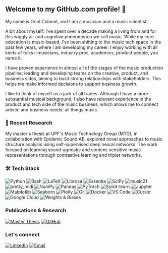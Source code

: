 ## Welcome to my GitHub.com profile! 👋
My name is Oriol Colomé, and I am a musician and a music scientist. 

A bit about myself: I’ve spent over a decade making a living from and for this wiggly air and cognitive phenomenon we call music. While my core education is music-based, I’ve been shifting to the music tech space in the past few years, where I am developing my career. I enjoy working with all kinds of folks—musicians, industry pros, academics, product people, you name it.

I have proven experience in almost all of the stages of the music production pipeline: leading and developing teams on the creative, product, and business sides, aiming to build strong relationships with stakeholders. This helps me make informed decisions to support business growth.

I like to think of myself as a jack of all trades. Although I have a more substantial musical background, I also have relevant experience in the product and tech side of the music business, which allows me to connect artistic and business needs: all things music.

### 🔬 Recent Research
My master's thesis at UPF's Music Technology Group (MTG), in collaboration with Epidemic Sound AB, explored novel approaches to music structure analysis using self-supervised deep neural networks. The work focused on learning sound-agnostic and content-sensitive music representations through contrastive learning and triplet networks.

### 🛠️ Tech Stack
![Python](https://img.shields.io/badge/-Python-3776AB?style=flat&logo=Python&logoColor=white)
![Bash](https://img.shields.io/badge/-Bash-4EAA25?style=flat&logo=GNU-Bash&logoColor=white)
![LaTeX](https://img.shields.io/badge/-LaTeX-008080?style=flat&logo=LaTeX&logoColor=white)
![Librosa](https://img.shields.io/badge/-Librosa-FF6B6B?style=flat)
![Essentia](https://img.shields.io/badge/-Essentia-00A4EF?style=flat)
![SciPy](https://img.shields.io/badge/-SciPy-8CAAE6?style=flat&logo=scipy&logoColor=white)
![music21](https://img.shields.io/badge/-music21-2E6E41?style=flat)
![pretty_midi](https://img.shields.io/badge/-pretty__midi-FFA500?style=flat)
![NumPy](https://img.shields.io/badge/-NumPy-013243?style=flat&logo=numpy&logoColor=white)
![Pandas](https://img.shields.io/badge/-Pandas-150458?style=flat&logo=pandas&logoColor=white)
![PyTorch](https://img.shields.io/badge/-PyTorch-EE4C2C?style=flat&logo=pytorch&logoColor=white)
![Scikit-learn](https://img.shields.io/badge/-Scikit--learn-F7931E?style=flat&logo=scikit-learn&logoColor=white)
![Jupyter](https://img.shields.io/badge/-Jupyter-F37626?style=flat&logo=jupyter&logoColor=white)
![Matplotlib](https://img.shields.io/badge/-Matplotlib-11557C?style=flat)
![Seaborn](https://img.shields.io/badge/-Seaborn-3776AB?style=flat)
![Plotly](https://img.shields.io/badge/-Plotly-3F4F75?style=flat&logo=plotly&logoColor=white)
![Git](https://img.shields.io/badge/-Git-F05032?style=flat&logo=git&logoColor=white)
![Docker](https://img.shields.io/badge/-Docker-2496ED?style=flat&logo=docker&logoColor=white)
![VS Code](https://img.shields.io/badge/-VS%20Code-007ACC?style=flat&logo=visual-studio-code&logoColor=white)
![Cursor](https://img.shields.io/badge/-Cursor-000000?style=flat&logo=cursor&logoColor=white)
![Google Cloud](https://img.shields.io/badge/-Google%20Cloud-4285F4?style=flat&logo=google-cloud&logoColor=white)
![Weights & Biases](https://img.shields.io/badge/-W%26B-FFBE00?style=flat&logo=weightsandbiases&logoColor=white)

### Publications & Research
[![Master Thesis](https://img.shields.io/badge/-Master%20Thesis-4285F4?style=flat&logo=read-the-docs&logoColor=white)](https://zenodo.org/records/8380670)
[![GitHub](https://img.shields.io/badge/-Research%20Code-181717?style=flat&logo=github&logoColor=white)](https://github.com/oriolcolomefont/Uncovering-High-Level-Content-in-the-Time-Domain)

### Let's connect
[![LinkedIn](https://img.shields.io/badge/-LinkedIn-0077B5?style=flat&logo=LinkedIn&logoColor=white)](https://www.linkedin.com/in/ocf/)
[![Email](https://img.shields.io/badge/-Email-D14836?style=flat&logo=Gmail&logoColor=white)](mailto:oriolcolomefont@gmail.com)

